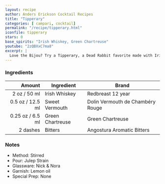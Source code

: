 ```yaml
---
layout: recipe
author: Anders Erickson Cocktail Recipes
title: "Tipperary"
categories: [ campari, cocktail]
permalink: "/recipe/tipperary.html"
iconfile: tipperary
stars: 0
base_spirits: "Irish Whiskey, Green Chartreuse"
youtube: "2zQBXxC7ma8"
excerpt: |
  Love the Bijou? Try a Tipperary, a Dead Rabbit favorite made with Irish whiskey, without the Campari.
---
```


### Ingredients

|   Amount | Ingredient       | Brand                            |
| -------: | ---------------- | -------------------------------- |
|     2 oz / 50 ml | Irish Whiskey    | Redbreast 12 year                |
|   0.5 oz / 12.5 ml | Sweet Vermouth   | Dolin Vermouth de Chambéry Rouge |
|  0.25 oz / 6.5 ml | Green Chartreuse | Green Chartreuse                 |
| 2 dashes | Bitters          | Angostura Aromatic Bitters       |

### Notes

- Method: Stirred
- Pour: Julep Strain
- Glassware: Nick & Nora
- Garnish: Lemon oil
- Special Prep: None
